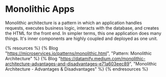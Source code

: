 # Monolithic Apps

Monolithic architecture is a pattern in which an application handles requests, executes business logic, interacts with the database, and creates the HTML for the front end. In simpler terms, this one application does many things. It's inner components are highly coupled and deployed as one unit.

{% resources %}
  {% Blog "https://microservices.io/patterns/monolithic.html", "Pattern: Monolithic Architecture" %}
  {% Blog "https://datamify.medium.com/monolithic-architecture-advantages-and-disadvantages-e71a603eec89", "Monolithic Architecture - Advantages & Disadvantages" %}
{% endresources %}
